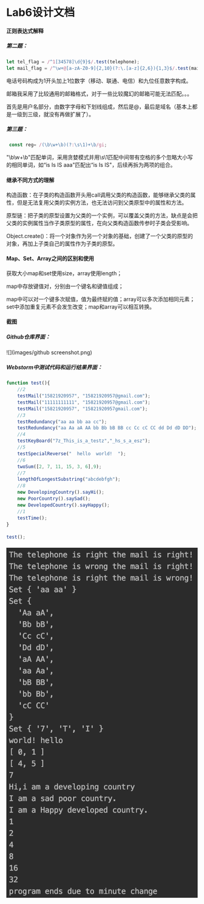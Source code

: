 # Lab6设计文档

#### 正则表达式解释

##### 第二题：

```javascript
let tel_flag = /^1[34578]\d{9}$/.test(telephone);
let mail_flag = /^\w+@[a-zA-Z0-9]{2,10}(?:\.[a-z]{2,6}){1,3}$/.test(mail);
```

电话号码构成为1开头加上1位数字（移动、联通、电信）和九位任意数字构成。

邮箱我采用了比较通用的邮箱格式，对于一些比较魔幻的邮箱可能无法匹配。。。

首先是用户名部分，由数字字母和下划线组成，然后是@，最后是域名（基本上都是一级到三级，就没有再做扩展了）。

##### 第三题：

```javascript
 const reg= /(\b\w+\b)(?:\s\1)+\b/gi;
```

"\b\w+\b"匹配单词，采用贪婪模式并用\s\1匹配中间带有空格的多个忽略大小写的相同单词，如“is Is IS aaa"匹配出“is Is IS"，后续再拆为两项的组合。

#### 继承不同方式的理解

构造函数：在子类的构造函数开头用call调用父类的构造函数，能够继承父类的属性，但是无法复用父类的实例方法，也无法访问到父类原型中的属性和方法。

原型链：把子类的原型设置为父类的一个实例，可以覆盖父类的方法，缺点是会把父类的实例属性当作子类原型的属性，在向父类构造函数传参时子类会受影响。

Object.create()：将一个对象作为另一个对象的基础，创建了一个父类的原型的对象，再加上子类自己的属性作为子类的原型。

#### Map、Set、Array之间的区别和使用

获取大小map和set使用size，array使用length；

map中存放键值对，分别由一个键名和键值组成；

map中可以对一个键多次赋值，值为最终赋的值；array可以多次添加相同元素；set中添加重复元素不会发生改变；map和array可以相互转换。

#### 截图

##### Github仓库界面：

![](images/github screenshot.png)

##### Webstorm中测试代码和运行结果界面：

```javascript
function test(){
    //2
    testMail("15821920957", "15821920957@gmail.com");
    testMail("11111111111", "15821920957@gmail.com");
    testMail("15821920957", "15821920957gmail.com");
    //3
    testRedundancy("aa aa bb aa cc");
    testRedundancy("aa Aa aA AA bb Bb bB BB cc Cc cC CC dd Dd dD DD");
    //4
    testKeyBoard("7z_This_is_a_testz","_hs_s_a_esz");
    //5
    testSpecialReverse("  hello  world!  ");
    //6
    twoSum([2, 7, 11, 15, 3, 6],9);
    //7
    lengthOfLongestSubstring("abcdebfgh");
    //8
    new DevelopingCountry().sayHi();
    new PoorCountry().saySad();
    new DevelopedCountry().sayHappy();
    //1
    testTime();
}

test();
```

##### <img src="images/result.png"  />


